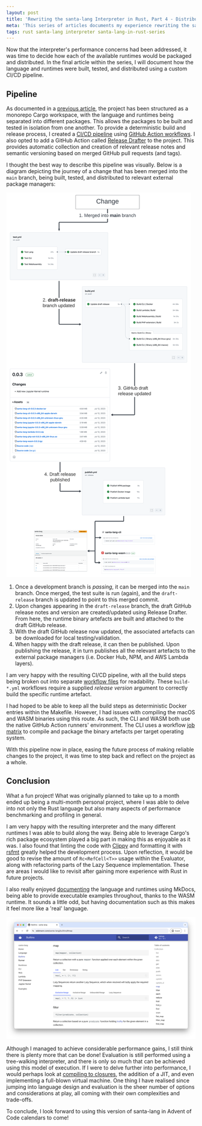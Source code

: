 ```yaml
---
layout: post
title: 'Rewriting the santa-lang Interpreter in Rust, Part 4 - Distribution'
meta: 'This series of articles documents my experience rewriting the santa-lang interpreter in Rust. In this article, I document how the language and runtimes were built, tested, and distributed using a custom CI/CD pipeline.'
tags: rust santa-lang interpreter santa-lang-in-rust-series
---
```


Now that the interpreter's performance concerns had been addressed, it was time to decide how each of the available runtimes would be packaged and distributed.
In the final article within the series, I will document how the language and runtimes were built, tested, and distributed using a custom CI/CD pipeline.

<!--more-->

## Pipeline

As documented in a [previous article](https://eddmann.com/posts/rewriting-the-santa-lang-interpreter-in-rust-part-1-implementing-the-core/), the project has been structured as a monorepo Cargo workspace, with the language and runtimes being separated into different packages.
This allows the packages to be built and tested in isolation from one another.
To provide a deterministic build and release process, I created a [CI/CD pipeline](https://github.com/eddmann/santa-lang-rs/tree/d175c6a692265d2b66355e17e7cbe2f51f36b3d1/.github) using [GitHub Action workflows](https://docs.github.com/en/actions/using-workflows).
I also opted to add a GitHub Action called [Release Drafter](https://github.com/release-drafter/release-drafter) to the project.
This provides automatic collection and creation of relevant release notes and semantic versioning based on merged GitHub pull requests (and tags).

I thought the best way to describe this pipeline was visually.
Below is a diagram depicting the journey of a change that has been merged into the `main` branch, being built, tested, and distributed to relevant external package managers:

<img src="/uploads/rewriting-the-santa-lang-interpreter-in-rust/pipeline.png" alt="CI/CD Pipeline" />

1. Once a development branch is _passing_, it can be merged into the `main` branch. Once merged, the test suite is run (again), and the `draft-release` branch is updated to point to this merged commit.
2. Upon changes appearing in the `draft-release` branch, the draft GitHub release notes and version are created/updated using Release Drafter. From here, the runtime binary artefacts are built and attached to the draft GitHub release.
3. With the draft GitHub release now updated, the associated artefacts can be downloaded for local testing/validation.
4. When happy with the draft release, it can then be published. Upon publishing the release, it in turn publishes all the relevant artefacts to the external package managers (i.e. Docker Hub, NPM, and AWS Lambda layers).

I am very happy with the resulting CI/CD pipeline, with all the build steps being broken out into separate [workflow files](https://github.com/eddmann/santa-lang-rs/tree/d175c6a692265d2b66355e17e7cbe2f51f36b3d1/.github/workflows) for readability.
These `build-*.yml` workflows require a supplied _release version_ argument to correctly build the specific runtime artefact.

I had hoped to be able to keep all the build steps as deterministic Docker entries within the Makefile.
However, I had issues with compiling the macOS and WASM binaries using this route.
As such, the CLI and WASM both use the native GitHub Action runners' environment.
The CLI uses a workflow [job matrix](https://github.com/eddmann/santa-lang-rs/blob/d175c6a692265d2b66355e17e7cbe2f51f36b3d1/.github/workflows/build-cli.yml#L45) to compile and package the binary artefacts per target operating system.

With this pipeline now in place, easing the future process of making reliable changes to the project, it was time to step back and reflect on the project as a whole.

## Conclusion

What a fun project!
What was originally planned to take up to a month ended up being a multi-month personal project, where I was able to delve into not only the Rust language but also many aspects of performance benchmarking and profiling in general.

I am very happy with the resulting interpreter and the many different runtimes I was able to build along the way.
Being able to leverage Cargo's rich package ecosystem played a big part in making this as enjoyable as it was.
I also found that linting the code with [Clippy](https://doc.rust-lang.org/clippy/) and formatting it with [rsfmt](https://github.com/zBaitu/rsfmt) greatly helped the development process.
Upon reflection, it would be good to revise the amount of `Rc<RefCell<T>>` usage within the Evaluator, along with refactoring parts of the Lazy Sequence implementation.
These are areas I would like to revisit after gaining more experience with Rust in future projects.

I also really enjoyed [documenting](https://eddmann.com/santa-lang/) the language and runtimes using MkDocs, being able to provide executable examples throughout, thanks to the WASM runtime.
It sounds a little odd, but having documentation such as this makes it feel more like a 'real' language.

<img src="/uploads/rewriting-the-santa-lang-interpreter-in-rust/documentation.png" alt="Documentation" />

Although I managed to achieve considerable performance gains, I still think there is plenty more that can be done!
Evaluation is still performed using a tree-walking interpreter, and there is only so much that can be achieved using this model of execution.
If I were to delve further into performance, I would perhaps look at [compiling to closures](https://blog.cloudflare.com/building-fast-interpreters-in-rust/#dynamic-dispatch-and-closures-to-the-rescue), the addition of a JIT, and even implementing a full-blown virtual machine.
One thing I have realised since jumping into language design and evaluation is the sheer number of options and considerations at play, all coming with their own complexities and trade-offs.

To conclude, I look forward to using this version of santa-lang in Advent of Code calendars to come!

